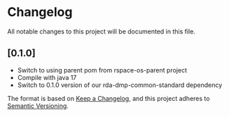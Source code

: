 # Changelog
All notable changes to this project will be documented in this file.

## [0.1.0]
- Switch to using parent pom from rspace-os-parent project
- Compile with java 17
- Switch to 0.1.0 version of our rda-dmp-common-standard dependency

The format is based on [Keep a Changelog](https://keepachangelog.com/en/1.0.0/),
and this project adheres to [Semantic Versioning](https://semver.org/spec/v2.0.0.html).
